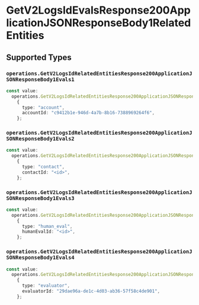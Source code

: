 # GetV2LogsIdEvalsResponse200ApplicationJSONResponseBody1RelatedEntities


## Supported Types

### `operations.GetV2LogsIdRelatedEntitiesResponse200ApplicationJSONResponseBody1Evals1`

```typescript
const value:
  operations.GetV2LogsIdRelatedEntitiesResponse200ApplicationJSONResponseBody1Evals1 =
    {
      type: "account",
      accountId: "c9412b1e-946d-4a7b-8b16-7388969264f6",
    };
```

### `operations.GetV2LogsIdRelatedEntitiesResponse200ApplicationJSONResponseBody1Evals2`

```typescript
const value:
  operations.GetV2LogsIdRelatedEntitiesResponse200ApplicationJSONResponseBody1Evals2 =
    {
      type: "contact",
      contactId: "<id>",
    };
```

### `operations.GetV2LogsIdRelatedEntitiesResponse200ApplicationJSONResponseBody1Evals3`

```typescript
const value:
  operations.GetV2LogsIdRelatedEntitiesResponse200ApplicationJSONResponseBody1Evals3 =
    {
      type: "human_eval",
      humanEvalId: "<id>",
    };
```

### `operations.GetV2LogsIdRelatedEntitiesResponse200ApplicationJSONResponseBody1Evals4`

```typescript
const value:
  operations.GetV2LogsIdRelatedEntitiesResponse200ApplicationJSONResponseBody1Evals4 =
    {
      type: "evaluator",
      evaluatorId: "29dae96a-de1c-4d03-ab36-57f58c4de901",
    };
```

